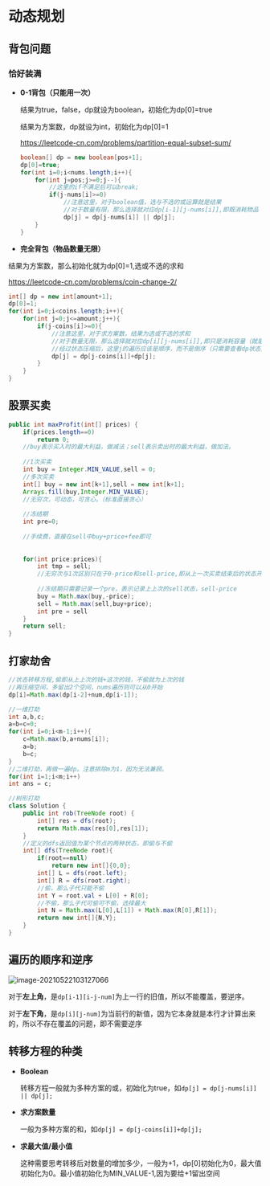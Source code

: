 # 动态规划

## 背包问题

### 恰好装满

- **0-1背包（只能用一次）**

  结果为true，false，dp就设为boolean，初始化为dp[0]=true

  结果为方案数，dp就设为int，初始化为dp[0]=1

  https://leetcode-cn.com/problems/partition-equal-subset-sum/

  ```Java
  boolean[] dp = new boolean[pos+1];
  dp[0]=true;
  for(int i=0;i<nums.length;i++){
      for(int j=pos;j>=0;j--){
          //这里的if不满足后可以break;
          if(j-nums[i]>=0)
              //注意这里，对于boolean值，选与不选的或运算就是结果
              //对于数量有限，那么选择就对应dp[i-1][j-nums[i]],即既消耗物品（就是i），也消耗容量（就是j）
              dp[j] = dp[j-nums[i]] || dp[j];
      }
  }
  ```

- **完全背包（物品数量无限）**

结果为方案数，那么初始化就为dp[0]=1,选或不选的求和

https://leetcode-cn.com/problems/coin-change-2/

```Java
int[] dp = new int[amount+1];
dp[0]=1;
for(int i=0;i<coins.length;i++){
    for(int j=0;j<=amount;j++){
        if(j-coins[i]>=0){
            //注意这里，对于求方案数，结果为选或不选的求和
            //对于数量无限，那么选择就对应dp[i][j-nums[i]],即只是消耗容量（就是j），不消耗物品（就是i）
            //经过状态压缩后，这里j的遍历应该是顺序，而不是倒序（只需要查看dp状态方程跟谁有关）
            dp[j] = dp[j-coins[i]]+dp[j];
        }
    }
}
```

## 股票买卖

```java
public int maxProfit(int[] prices) {
    if(prices.length==0)
        return 0;
    //buy表示买入时的最大利益，做减法；sell表示卖出时的最大利益，做加法。
    
    //1次买卖
    int buy = Integer.MIN_VALUE,sell = 0;
    //多次买卖
    int[] buy = new int[k+1],sell = new int[k+1];
    Arrays.fill(buy,Integer.MIN_VALUE);
    //无穷次，可动态，可贪心。（标准直接贪心）
    
    //冻结期
    int pre=0;
    
    //手续费，直接在sell中buy+price+fee即可
    
    
    for(int price:prices){
       	int tmp = sell;
        //无穷次与1次区别只在于0-price和sell-price,即从上一次买卖结束后的状态开始
        
        //冻结期只需要记录一个pre，表示记录上上次的sell状态，sell-price
        buy = Math.max(buy,-price);
        sell = Math.max(sell,buy+price);
        int pre = sell
    }
    return sell;
}
```

## 打家劫舍

```java
//状态转移方程,偷即从上上次的钱+这次的钱，不偷就为上次的钱
//再压缩空间，多留出2个空间，nums遍历则可以从0开始
dp[i]=Math.max(dp[i-2]+num,dp[i-1]);
```



```java
//一维打劫
int a,b,c;
a=b=c=0;
for(int i=0;i<m-1;i++){
    c=Math.max(b,a+nums[i]);
    a=b;
    b=c;
}
//二维打劫，再做一遍dp。注意排除m为1，因为无法兼顾。
for(int i=1;i<m;i++)  
int ans = c;

//树形打劫
class Solution {
    public int rob(TreeNode root) {
        int[] res = dfs(root);
        return Math.max(res[0],res[1]);
    }
    //定义的dfs返回值为某个节点的两种状态，即偷与不偷
    int[] dfs(TreeNode root){
        if(root==null)
            return new int[]{0,0};
        int[] L = dfs(root.left);
        int[] R = dfs(root.right);
        //偷，那么子代只能不偷
        int Y = root.val + L[0] + R[0];
        //不偷，那么子代可偷可不偷，选择最大
        int N = Math.max(L[0],L[1]) + Math.max(R[0],R[1]);
        return new int[]{N,Y};
    }
}
```



## 遍历的顺序和逆序

![image-20210522103127066](C:\Users\tangyang9464\AppData\Roaming\Typora\typora-user-images\image-20210522103127066.png)

对于**左上角**，是`dp[i-1][i-j-num]`为上一行的旧值，所以不能覆盖，要逆序。

对于**左下角**，是`dp[i][j-num]`为当前行的新值，因为它本身就是本行才计算出来的，所以不存在覆盖的问题，即不需要逆序

## 转移方程的种类

-    **Boolean**

     转移方程一般就为多种方案的或，初始化为true，如`dp[j] = dp[j-nums[i]] || dp[j];`

-    **求方案数量**

     一般为多种方案的和，如`dp[j] = dp[j-coins[i]]+dp[j];`

-    **求最大值/最小值**

     这种需要思考转移后对数量的增加多少，一般为+1，dp[0]初始化为0，最大值初始化为0。最小值初始化为MIN_VALUE-1,因为要给+1留出空间
